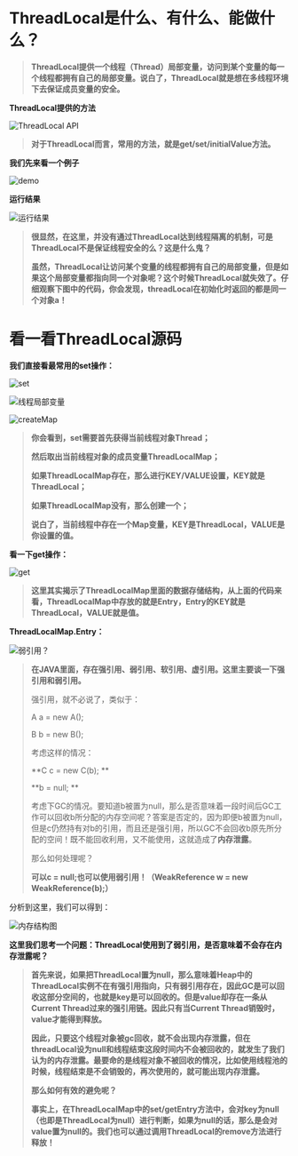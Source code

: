 # ThreadLocal是什么、有什么、能做什么？

> **ThreadLocal提供一个线程（Thread）局部变量，访问到某个变量的每一个线程都拥有自己的局部变量。说白了，ThreadLocal就是想在多线程环境下去保证成员变量的安全。**

**ThreadLocal提供的方法**

![ThreadLocal API](Study/复习/02-BAT面试题汇总及详解(进大厂必看)/BAT面试题汇总及详解(进大厂必看)_子文档/对ThreadLocal实现原理的一点思考.assets/image-20201026211419785.png)



> **对于ThreadLocal而言，常用的方法，就是get/set/initialValue方法。**

**我们先来看一个例子**

![demo](Study/复习/02-BAT面试题汇总及详解(进大厂必看)/BAT面试题汇总及详解(进大厂必看)_子文档/对ThreadLocal实现原理的一点思考.assets/image-20201026211533191.png)

**运行结果**

![运行结果](Study/复习/02-BAT面试题汇总及详解(进大厂必看)/BAT面试题汇总及详解(进大厂必看)_子文档/对ThreadLocal实现原理的一点思考.assets/image-20201026211618063.png)

> **很显然，在这里，并没有通过ThreadLocal达到线程隔离的机制，可是ThreadLocal不是保证线程安全的么？这是什么鬼？**
>
> **虽然，ThreadLocal让访问某个变量的线程都拥有自己的局部变量，但是如果这个局部变量都指向同一个对象呢？这个时候ThreadLocal就失效了。仔细观察下图中的代码，你会发现，threadLocal在初始化时返回的都是同一个对象a！**



# 看一看ThreadLocal源码

**我们直接看最常用的set操作：**

![set](Study/复习/02-BAT面试题汇总及详解(进大厂必看)/BAT面试题汇总及详解(进大厂必看)_子文档/对ThreadLocal实现原理的一点思考.assets/image-20201026211830155.png)

![线程局部变量](Study/复习/02-BAT面试题汇总及详解(进大厂必看)/BAT面试题汇总及详解(进大厂必看)_子文档/对ThreadLocal实现原理的一点思考.assets/image-20201026211852359.png)

![createMap](Study/复习/02-BAT面试题汇总及详解(进大厂必看)/BAT面试题汇总及详解(进大厂必看)_子文档/对ThreadLocal实现原理的一点思考.assets/image-20201026214514430.png)

> **你会看到，set需要首先获得当前线程对象Thread；**
>
> **然后取出当前线程对象的成员变量ThreadLocalMap；**
>
> **如果ThreadLocalMap存在，那么进行KEY/VALUE设置，KEY就是ThreadLocal；**
>
> **如果ThreadLocalMap没有，那么创建一个；**
>
> **说白了，当前线程中存在一个Map变量，KEY是ThreadLocal，VALUE是你设置的值。**

**看一下get操作：**

![get](Study/复习/02-BAT面试题汇总及详解(进大厂必看)/BAT面试题汇总及详解(进大厂必看)_子文档/对ThreadLocal实现原理的一点思考.assets/image-20201026214608182.png)

> **这里其实揭示了ThreadLocalMap里面的数据存储结构，从上面的代码来看，ThreadLocalMap中存放的就是Entry，Entry的KEY就是ThreadLocal，VALUE就是值。**

**ThreadLocalMap.Entry：**

![弱引用？](Study/复习/02-BAT面试题汇总及详解(进大厂必看)/BAT面试题汇总及详解(进大厂必看)_子文档/对ThreadLocal实现原理的一点思考.assets/image-20201026214807094.png)

> **在JAVA里面，存在强引用、弱引用、软引用、虚引用。这里主要谈一下强引用和弱引用。**
>
> 强引用，就不必说了，类似于：
>
> A a = new A();
>
> B b = new B();
>
> 考虑这样的情况：
>
> **C c = new C(b);
> **
>
> **b = null;
> **
>
> 考虑下GC的情况。要知道b被置为null，那么是否意味着一段时间后GC工作可以回收b所分配的内存空间呢？答案是否定的，因为即便b被置为null，但是c仍然持有对b的引用，而且还是强引用，所以GC不会回收b原先所分配的空间！既不能回收利用，又不能使用，这就造成了**内存泄露**。
>
> 那么如何处理呢？
>
> **可以c = null;也可以使用弱引用！（WeakReference w = new WeakReference(b);）**

分析到这里，我们可以得到：

![内存结构图](Study/复习/02-BAT面试题汇总及详解(进大厂必看)/BAT面试题汇总及详解(进大厂必看)_子文档/对ThreadLocal实现原理的一点思考.assets/内存结构图.png)

**这里我们思考一个问题：ThreadLocal使用到了弱引用，是否意味着不会存在内存泄露呢？**

> **首先来说，如果把ThreadLocal置为null，那么意味着Heap中的ThreadLocal实例不在有强引用指向，只有弱引用存在，因此GC是可以回收这部分空间的，也就是key是可以回收的。但是value却存在一条从Current Thread过来的强引用链。因此只有当Current Thread销毁时，value才能得到释放。**
>
> **因此，只要这个线程对象被gc回收，就不会出现内存泄露，但在threadLocal设为null和线程结束这段时间内不会被回收的，就发生了我们认为的内存泄露。最要命的是线程对象不被回收的情况，比如使用线程池的时候，线程结束是不会销毁的，再次使用的，就可能出现内存泄露。**
>
> **那么如何有效的避免呢？**
>
> **事实上，在ThreadLocalMap中的set/getEntry方法中，会对key为null（也即是ThreadLocal为null）进行判断，如果为null的话，那么是会对value置为null的。我们也可以通过调用ThreadLocal的remove方法进行释放！**

